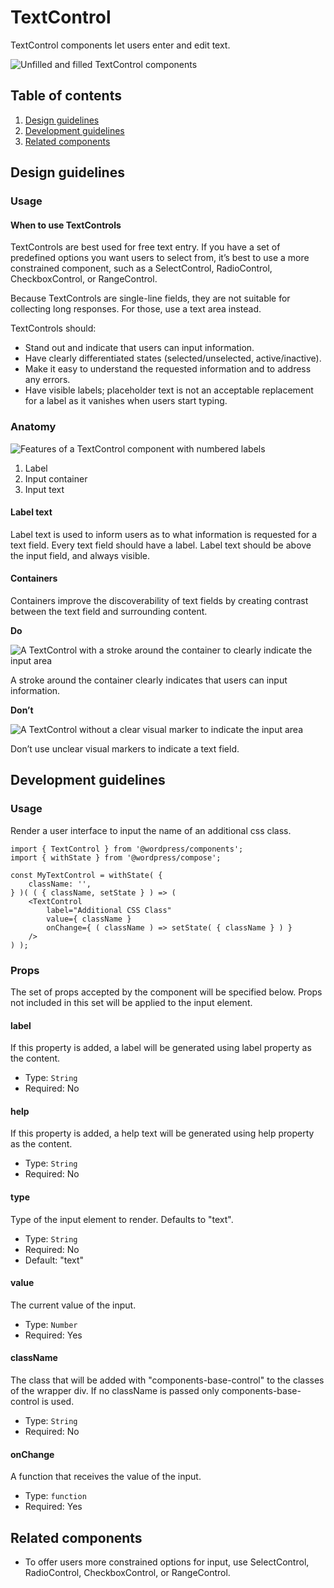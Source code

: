 # TextControl
TextControl components let users enter and edit text.

![Unfilled and filled TextControl components](https://make.wordpress.org/design/files/2019/03/TextControl.png)

## Table of contents

1. [Design guidelines](#design-guidelines)
2. [Development guidelines](#development-guidelines)
3. [Related components](#related-components)

## Design guidelines

### Usage

#### When to use TextControls

TextControls are best used for free text entry. If you have a set of predefined options you want users to select from, it’s best to use a more constrained component, such as a SelectControl, RadioControl, CheckboxControl, or RangeControl.

Because TextControls are single-line fields, they are not suitable for collecting long responses. For those, use a text area instead.

TextControls should:

- Stand out and indicate that users can input information.
- Have clearly differentiated states (selected/unselected, active/inactive).
- Make it easy to understand the requested information and to address any errors.
- Have visible labels; placeholder text is not an acceptable replacement for a label as it vanishes when users start typing.

### Anatomy

![Features of a TextControl component with numbered labels](https://make.wordpress.org/design/files/2019/03/TextControl-Anatomy.png)

1. Label
2. Input container
3. Input text

#### Label text
Label text is used to inform users as to what information is requested for a text field. Every text field should have a label. Label text should be above the input field, and always visible. 

#### Containers
Containers improve the discoverability of text fields by creating contrast between the text field and surrounding content.
 
**Do**

![A TextControl with a stroke around the container to clearly indicate the input area](https://make.wordpress.org/design/files/2019/03/TextControl-Do.png)

A stroke around the container clearly indicates that users can input information.

**Don’t** 

![A TextControl without a clear visual marker to indicate the input area](https://make.wordpress.org/design/files/2019/03/TextControl-Dont.png)

Don’t use unclear visual markers to indicate a text field.

## Development guidelines

### Usage

Render a user interface to input the name of an additional css class.

    import { TextControl } from '@wordpress/components';
    import { withState } from '@wordpress/compose';
    
    const MyTextControl = withState( {
        className: '',
    } )( ( { className, setState } ) => ( 
        <TextControl
            label="Additional CSS Class"
            value={ className }
            onChange={ ( className ) => setState( { className } ) }
        />
    ) );

### Props

The set of props accepted by the component will be specified below.
Props not included in this set will be applied to the input element.

#### label
If this property is added, a label will be generated using label property as the content.

- Type: `String`
- Required: No

#### help
If this property is added, a help text will be generated using help property as the content.

- Type: `String`
- Required: No

#### type
Type of the input element to render. Defaults to "text".

- Type: `String`
- Required: No
- Default: "text"

#### value
The current value of the input.

- Type: `Number`
- Required: Yes

#### className
The class that will be added with "components-base-control" to the classes of the wrapper div.
If no className is passed only components-base-control is used.

- Type: `String`
- Required: No

#### onChange
A function that receives the value of the input.

- Type: `function`
- Required: Yes

## Related components
- To offer users more constrained options for input, use SelectControl, RadioControl, CheckboxControl, or RangeControl.
